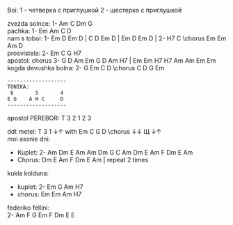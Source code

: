 Boi:
1 - четверка с приглушкой
2 - шестерка с приглушкой

zvezda solnce: 1- Am C Dm G               
pachka: 1- Em Am C D            
nam s toboi: 1- Em D Em D | C D Em D | Em D Em D | 2- H7 C \\chorus Em Em Am D                
prosvistela: 2- Em C G H7             
apostol: chorus 3- G D Am Em G D Am H7 | Em Em H7 H7 Am Am Em Em             
kogda devushka bolna: 2- G Em C D \\chorus C D G Em               
```
-------------------
TONIKA:
 6       5       4
E G    A H C     D
-------------------
``` 
apostol PEREBOR: T 3 2 1 2 3           
                
ddt metel: T 3 1 ↓↑ with Em C G D \\chorus ↓↓ Щ ↓↑             
moi assnie dni:          
   - Kuplet: 2- Am Dm E Am Am Dm G C Am Dm E Am F Dm E Am                  
   - Chorus: Dm E Am F Dm E Am | repeat 2 times            

kukla kolduna:
   - kuplet: 2- Em G Am H7
   - chorus: Em Em Am H7

federiko fellini:      
2- Am F G Em F Dm E E
